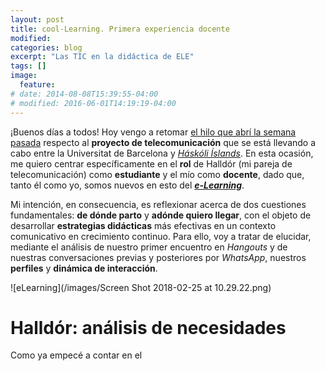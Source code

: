 ```yaml
---
layout: post
title: cool-Learning. Primera experiencia docente
modified:
categories: blog
excerpt: "Las TIC en la didáctica de ELE"
tags: []
image:
  feature:
# date: 2014-08-08T15:39:55-04:00
# modified: 2016-06-01T14:19:19-04:00
---
```


¡Buenos días a todos! Hoy vengo a retomar [el hilo que abrí la semana pasada]( https://immalopez.github.io/blog/halldor-primera-toma/) respecto al **proyecto de telecomunicación** que se está llevando a cabo entre la Universitat de Barcelona y [_Háskóli Íslands_](http://english.hi.is). En esta ocasión, me quiero centrar específicamente en el **rol** de Halldór (mi pareja de telecomunicación) como **estudiante** y el mío como **docente**, dado que, tanto él como yo, somos nuevos en esto del [**_e-Learning_**](http://www.cfp.us.es/e-learning-definicion-y-caracteristicas).

Mi intención, en consecuencia, es reflexionar acerca de dos cuestiones fundamentales: **de dónde parto** y **adónde quiero llegar**, con el objeto de desarrollar **estrategias didácticas** más efectivas en un contexto comunicativo en crecimiento continuo. Para ello, voy a tratar de elucidar, mediante el análisis de nuestro primer encuentro en _Hangouts_ y de nuestras conversaciones previas y posteriores por _WhatsApp_, nuestros **perfiles** y **dinámica de interacción**.

![eLearning](/images/Screen Shot 2018-02-25 at 10.29.22.png)

# Halldór: análisis de necesidades

Como ya empecé a contar en el
